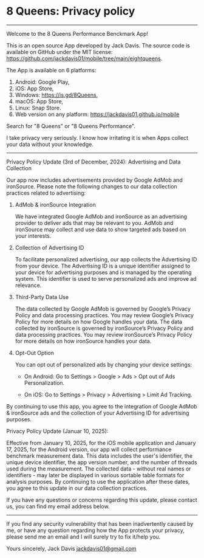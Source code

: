 
# 8 Queens: Privacy policy

---------------------------------

Welcome to the 8 Queens Performance Benckmark App!

This is an open source App developed by Jack Davis. The source code is available on GitHub under the MIT license: <https://github.com/jackdavis01/mobile/tree/main/eightqueens>.

The App is available on 6 platforms:

1. Android: Google Play,
2. iOS: App Store,
3. Windows: <https://is.gd/8Queens>,
4. macOS: App Store,
5. Linux: Snap Store.
6. Web version on any platform: <https://jackdavis01.github.io/mobile>

Search for "8 Queens" or "8 Queens Performance".

I take privacy very seriously. I know how irritating it is when Apps collect your data without your knowledge.

---

Privacy Policy Update (3rd of December, 2024): Advertising and Data Collection

Our app now includes advertisements provided by Google AdMob and ironSource. Please note the following changes to our data collection practices related to advertising:

1. AdMob & ironSource Integration

    We have integrated Google AdMob and ironSource as an advertising provider to deliver ads that may be relevant to you. AdMob and ironSource may collect and use data to show targeted ads based on your interests.

2. Collection of Advertising ID

    To facilitate personalized advertising, our app collects the Advertising ID from your device. The Advertising ID is a unique identifier assigned to your device for advertising purposes and is managed by the operating system. This identifier is used to serve personalized ads and improve ad relevance.

3. Third-Party Data Use

    The data collected by Google AdMob is governed by Google’s Privacy Policy and data processing practices. You may review Google’s Privacy Policy for more details on how Google handles your data.
    The data collected by ironSource is governed by ironSource’s Privacy Policy and data processing practices. You may review ironSource’s Privacy Policy for more details on how ironSource handles your data.

4. Opt-Out Option

    You can opt out of personalized ads by changing your device settings:

    - On Android: Go to Settings > Google > Ads > Opt out of Ads Personalization.

    - On iOS: Go to Settings > Privacy > Advertising > Limit Ad Tracking.

By continuing to use this app, you agree to the integration of Google AdMob & ironSource ads and the collection of your Advertising ID for advertising purposes.

Privacy Policy Update (Januar 10, 2025):

Effective from January 10, 2025, for the iOS mobile application and January 17, 2025, for the Android version, our app will collect performance benchmark measurement data. This data includes the user's identifier, the unique device identifier, the app version number, and the number of threads used during the measurement. The collected data - without real names or identifiers - may later be displayed in various sortable table formats for analysis purposes. By continuing to use the application after these dates, you agree to this update in our data collection practices.

If you have any questions or concerns regarding this update, please contact us, you can find my email address below.

---

If you find any security vulnerability that has been inadvertently caused by me, or have any question regarding how the App protects your privacy, please send me an email and I will surely try to fix it/help you.

Yours sincerely,
Jack Davis
jackdavis01@gmail.com
